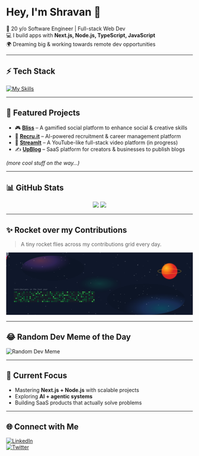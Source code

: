 # Hey, I'm Shravan 👋

🚀 20 y/o Software Engineer | Full-stack Web Dev  
💻 I build apps with **Next.js, Node.js, TypeScript, JavaScript**  
🌍 Dreaming big & working towards remote dev opportunities

---

## ⚡ Tech Stack

[![My Skills](https://skillicons.dev/icons?i=ts,js,nextjs,nodejs,react,tailwind,git,firebase,docker)](https://skillicons.dev)

---

## 🚀 Featured Projects

- 🎮 **[Bliss](#)** – A gamified social platform to enhance social & creative skills
- 🧠 **[Recru.it](#)** – AI-powered recruitment & career management platform
- 🎥 **[StreamIt](#)** – A YouTube-like full-stack video platform (in progress)
- ✍️ **[UpBlog](#)** – SaaS platform for creators & businesses to publish blogs

_(more cool stuff on the way…)_

---

## 📊 GitHub Stats

<p align="center">
  <img src="https://github-readme-stats.vercel.app/api?username=imshravan26&show_icons=true&theme=tokyonight&hide_border=true" height="150"/>
  <img src="https://github-readme-streak-stats.herokuapp.com/?user=imshravan26&theme=tokyonight&hide_border=true" height="150"/>
</p>

---

## ✨ Rocket over my Contributions

> A tiny rocket flies across my contributions grid every day.

<p align="center">
  <img src="./assets/rocket.svg" alt="Rocket flying over contribution grid" />
</p>

---

## 😂 Random Dev Meme of the Day

<!-- meme:start -->

![Random Dev Meme](https://i.imgur.com/6X4Qq1T.jpeg)

<!-- meme:end -->

---

## 🎯 Current Focus

- Mastering **Next.js + Node.js** with scalable projects
- Exploring **AI + agentic systems**
- Building SaaS products that actually solve problems

---

## 🌐 Connect with Me

[![LinkedIn](https://img.shields.io/badge/LinkedIn-blue?style=for-the-badge&logo=linkedin)](https://www.linkedin.com/in/shravan-chaudhari-91699a1b6/)  
[![Twitter](https://img.shields.io/badge/Twitter-black?style=for-the-badge&logo=x)](https://x.com/shravn__)
